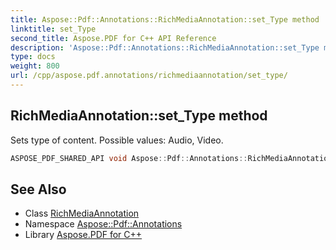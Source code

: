 ```yaml
---
title: Aspose::Pdf::Annotations::RichMediaAnnotation::set_Type method
linktitle: set_Type
second_title: Aspose.PDF for C++ API Reference
description: 'Aspose::Pdf::Annotations::RichMediaAnnotation::set_Type method. Sets type of content. Possible values: Audio, Video in C++.'
type: docs
weight: 800
url: /cpp/aspose.pdf.annotations/richmediaannotation/set_type/
---
```

## RichMediaAnnotation::set_Type method


Sets type of content. Possible values: Audio, Video.

```cpp
ASPOSE_PDF_SHARED_API void Aspose::Pdf::Annotations::RichMediaAnnotation::set_Type(RichMediaAnnotation::ContentType value)
```

## See Also

* Class [RichMediaAnnotation](../)
* Namespace [Aspose::Pdf::Annotations](../../)
* Library [Aspose.PDF for C++](../../../)
